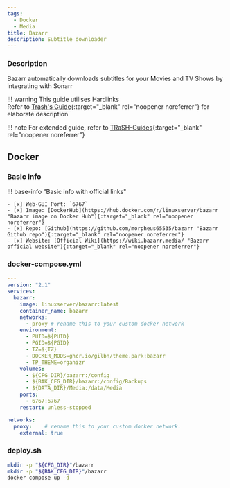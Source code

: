 ```yaml
---
tags:
  - Docker
  - Media
title: Bazarr
description: Subtitle downloader
---
```

### Description

Bazarr automatically downloads subtitles for your Movies and TV Shows by integrating with Sonarr

!!! warning
    This guide utilises Hardlinks  
    Refer to [Trash's Guide](https://trash-guides.info/Hardlinks/Hardlinks-and-Instant-Moves/ "Trash-Guides"){:target="_blank" rel="noopener noreferrer"} for elaborate description

!!! note
    For extended guide, refer to [TRaSH-Guides](https://trash-guides.info/Bazarr/ "Trash-Guides"){:target="_blank" rel="noopener noreferrer"}

## Docker

### Basic info

!!! base-info "Basic info with official links"

    - [x] Web-GUI Port: `6767`
    - [x] Image: [DockerHub](https://hub.docker.com/r/linuxserver/bazarr "Bazarr image on Docker Hub"){:target="_blank" rel="noopener noreferrer"}
    - [x] Repo: [Github](https://github.com/morpheus65535/bazarr "Bazarr Github repo"){:target="_blank" rel="noopener noreferrer"}
    - [x] Website: [Official Wiki](https://wiki.bazarr.media/ "Bazarr official website"){:target="_blank" rel="noopener noreferrer"}

### docker-compose.yml

```yaml
---
version: "2.1"
services:
  bazarr:
    image: linuxserver/bazarr:latest
    container_name: bazarr
    networks:
      - proxy # rename this to your custom docker network
    environment:
      - PUID=${PUID}
      - PGID=${PGID}
      - TZ=${TZ}
      - DOCKER_MODS=ghcr.io/gilbn/theme.park:bazarr
      - TP_THEME=organizr
    volumes:
      - ${CFG_DIR}/bazarr:/config
      - ${BAK_CFG_DIR}/bazarr:/config/Backups
      - ${DATA_DIR}/Media:/data/Media
    ports:
      - 6767:6767
    restart: unless-stopped

networks:
  proxy:    # rename this to your custom docker network.
    external: true
```

### deploy.sh

```bash
mkdir -p "${CFG_DIR}"/bazarr
mkdir -p "${BAK_CFG_DIR}"/bazarr
docker compose up -d
```